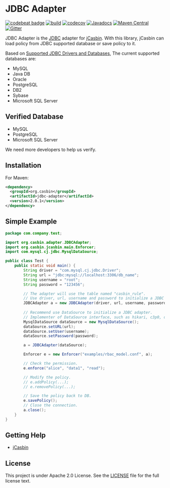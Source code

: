 JDBC Adapter
====

[![codebeat badge](https://codebeat.co/badges/df265133-60a0-4ee7-b57d-25fd27273905)](https://codebeat.co/projects/github-com-jcasbin-jdbc-adapter-master)
[![build](https://github.com/jcasbin/jdbc-adapter/actions/workflows/maven-ci.yml/badge.svg)](https://github.com/jcasbin/jdbc-adapter/actions/workflows/maven-ci.yml)
[![codecov](https://codecov.io/gh/jcasbin/jdbc-adapter/branch/master/graph/badge.svg?token=YoXB4Wmvrb)](https://codecov.io/gh/jcasbin/jdbc-adapter)
[![Javadocs](https://www.javadoc.io/badge/org.casbin/jdbc-adapter.svg)](https://www.javadoc.io/doc/org.casbin/jdbc-adapter)
[![Maven Central](https://img.shields.io/maven-central/v/org.casbin/jdbc-adapter.svg)](https://mvnrepository.com/artifact/org.casbin/jdbc-adapter/latest)
[![Gitter](https://badges.gitter.im/Join%20Chat.svg)](https://gitter.im/casbin/lobby)

JDBC Adapter is the [JDBC](https://en.wikipedia.org/wiki/Java_Database_Connectivity) adapter for [jCasbin](https://github.com/casbin/jcasbin). With this library, jCasbin can load policy from JDBC supported database or save policy to it.

Based on [Supported JDBC Drivers and Databases](https://docs.oracle.com/cd/E19226-01/820-7688/gawms/index.html), The current supported databases are:

- MySQL
- Java DB
- Oracle
- PostgreSQL
- DB2
- Sybase
- Microsoft SQL Server

## Verified Database

- MySQL
- PostgreSQL
- Microsoft SQL Server

We need more developers to help us verify. 

## Installation

For Maven:

```xml
<dependency>
  <groupId>org.casbin</groupId>
  <artifactId>jdbc-adapter</artifactId>
  <version>2.0.1</version>
</dependency>
```

## Simple Example

```java
package com.company.test;

import org.casbin.adapter.JDBCAdapter;
import org.casbin.jcasbin.main.Enforcer;
import com.mysql.cj.jdbc.MysqlDataSource;

public class Test {
    public static void main() {
        String driver = "com.mysql.cj.jdbc.Driver";
        String url = "jdbc:mysql://localhost:3306/db_name";
        String username = "root";
        String password = "123456";

        // The adapter will use the table named "casbin_rule".
        // Use driver, url, username and password to initialize a JDBC adapter.
        JDBCAdapter a = new JDBCAdapter(driver, url, username, password); 
        
        // Recommend use DataSource to initialize a JDBC adapter.
        // Implementer of DataSource interface, such as hikari, c3p0, durid, etc.
        MysqlDataSource dataSource = new MysqlDataSource();
        dataSource.setURL(url);
        dataSource.setUser(username);
        dataSource.setPassword(password);

        a = JDBCAdapter(dataSource);        

        Enforcer e = new Enforcer("examples/rbac_model.conf", a);

        // Check the permission.
        e.enforce("alice", "data1", "read");

        // Modify the policy.
        // e.addPolicy(...);
        // e.removePolicy(...);

        // Save the policy back to DB.
        e.savePolicy();
        // Close the connection.
        a.close();
    }
}
```

## Getting Help

- [jCasbin](https://github.com/casbin/jcasbin)

## License

This project is under Apache 2.0 License. See the [LICENSE](LICENSE) file for the full license text.